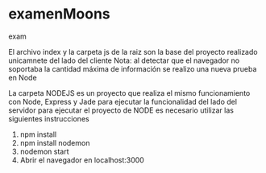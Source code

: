 # examenMoons
exam

El archivo index y la carpeta js de la raiz son la base del proyecto realizado unicamnete del lado del cliente
Nota: al detectar que el navegador no soportaba la cantidad máxima de información se realizo una nueva prueba en Node

La carpeta NODEJS es un proyecto que realiza el mismo funcionamiento con Node, Express y Jade para ejecutar la funcionalidad del lado del servidor
para ejecutar el proyecto de NODE es necesario utilizar las siguientes instrucciones

1. npm install 
2. npm install nodemon
3. nodemon start
4. Abrir el navegador en localhost:3000

